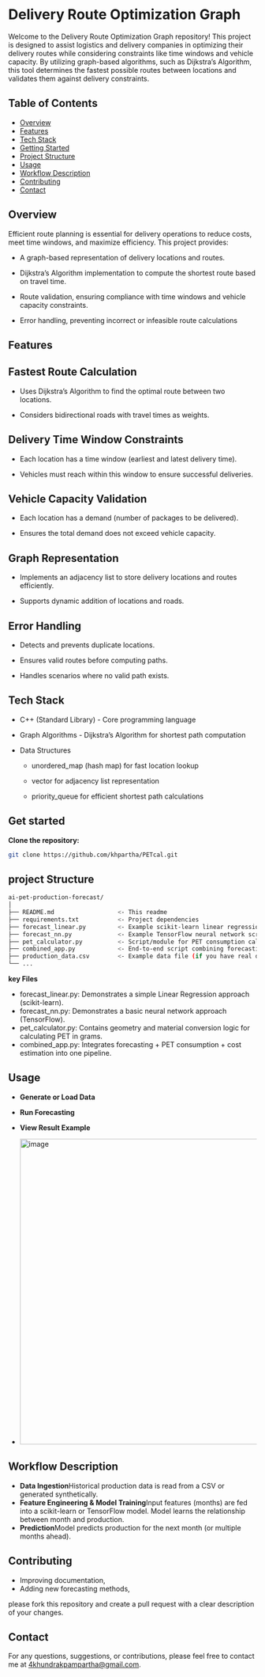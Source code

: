 # Delivery Route Optimization Graph

Welcome to the Delivery Route Optimization Graph repository! This project is designed to assist logistics and delivery companies in optimizing their delivery routes while considering constraints like time windows and vehicle capacity. By utilizing graph-based algorithms, such as Dijkstra’s Algorithm, this tool determines the fastest possible routes between locations and validates them against delivery constraints.

## Table of Contents

- [Overview](#overview)
- [Features](#features)
- [Tech Stack](#tech-stack)
- [Getting Started](#getting-started)
- [Project Structure](#project-structure)
- [Usage](#usage)
- [Workflow Description](#workflow-description)
- [Contributing](#contributing)
- [Contact](#contact)
 

## Overview

Efficient route planning is essential for delivery operations to reduce costs, meet time windows, and maximize efficiency. This project provides:

- A graph-based representation of delivery locations and routes.

- Dijkstra’s Algorithm implementation to compute the shortest route based on travel time.

- Route validation, ensuring compliance with time windows and vehicle capacity constraints.

- Error handling, preventing incorrect or infeasible route calculations

## Features

 ## Fastest Route Calculation

- Uses Dijkstra’s Algorithm to find the optimal route between two locations.

- Considers bidirectional roads with travel times as weights.

## Delivery Time Window Constraints

- Each location has a time window (earliest and latest delivery time).

- Vehicles must reach within this window to ensure successful deliveries.

## Vehicle Capacity Validation

- Each location has a demand (number of packages to be delivered).

- Ensures the total demand does not exceed vehicle capacity.

## Graph Representation

- Implements an adjacency list to store delivery locations and routes efficiently.

- Supports dynamic addition of locations and roads.

## Error Handling

- Detects and prevents duplicate locations.

- Ensures valid routes before computing paths.

- Handles scenarios where no valid path exists.


## Tech Stack

- C++ (Standard Library) - Core programming language

- Graph Algorithms - Dijkstra’s Algorithm for shortest path computation

- Data Structures

    - unordered_map (hash map) for fast location lookup

    - vector for adjacency list representation

    - priority_queue for efficient shortest path calculations




## Get started

 **Clone the repository:**

   ```bash
   git clone https://github.com/khpartha/PETcal.git
 
```


## project Structure
 
   ```bash
  ai-pet-production-forecast/
│
├── README.md                  <- This readme
├── requirements.txt           <- Project dependencies
├── forecast_linear.py         <- Example scikit-learn linear regression script
├── forecast_nn.py             <- Example TensorFlow neural network script
├── pet_calculator.py          <- Script/module for PET consumption calculation
├── combined_app.py            <- End-to-end script combining forecasting & PET calculation
├── production_data.csv        <- Example data file (if you have real data)
└── ...
 
```
**key Files**
- forecast_linear.py: Demonstrates a simple Linear Regression approach (scikit-learn).
- forecast_nn.py: Demonstrates a basic neural network approach (TensorFlow).
- pet_calculator.py: Contains geometry and material conversion logic for calculating PET in grams.
- combined_app.py: Integrates forecasting + PET consumption + cost estimation into one pipeline.

## Usage
- **Generate or Load Data**
 
- **Run Forecasting**

- **View Result Example**
- <img width="618" alt="image" src="https://github.com/user-attachments/assets/16a92e45-2ebe-44eb-870e-876b562ac7ce" />




## Workflow Description

- **Data Ingestion**Historical production data is read from a CSV or generated synthetically.
- **Feature Engineering & Model Training**Input features (months) are fed into a scikit-learn or TensorFlow model.
Model learns the relationship between month and production.
- **Prediction**Model predicts production for the next month (or multiple months ahead).

## Contributing
- Improving documentation,
- Adding new forecasting methods,
  
please fork this repository and create a pull request with a clear description of your changes.

 

## Contact 
For any questions, suggestions, or contributions, please feel free to contact me at 4khundrakpampartha@gmail.com.




